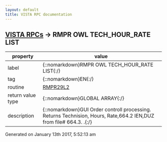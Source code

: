 ```yaml
---
layout: default
title: VISTA RPC documentation
---
```




## [VISTA RPCs](TableOfContent.md) &#8594; RMPR OWL TECH_HOUR_RATE LIST 

 property | value 
--- | --- 
 label | {::nomarkdown}RMPR OWL TECH_HOUR_RATE LIST{:/}
 tag | {::nomarkdown}EN{:/}
 routine | [RMPR29L2](http://code.osehra.org/dox/Routine_RMPR29L2_source.html)
 return value type | {::nomarkdown}GLOBAL ARRAY{:/}
 description | {::nomarkdown}GUI Order controll processing.  Returns Technision, Hours, Rate,664.2 IEN,DUZ from file# 664.3. .{:/}




 Generated on January 13th 2017, 5:52:13 am